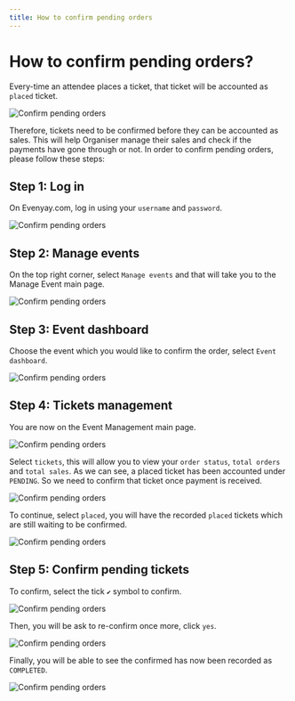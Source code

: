 ```yaml
---
title: How to confirm pending orders
---
```


# How to confirm pending orders?

Every-time an attendee places a ticket, that ticket will be accounted as `placed` ticket. 

![Confirm pending orders](/images/How-to-confirm-pending-orders-placed-tickets.png)

Therefore, tickets need to be confirmed before they can be accounted as sales. This will help Organiser manage their sales and check if the payments have gone through or not. In order to confirm pending orders, please follow these steps: 

## Step 1: Log in
On Evenyay.com, log in using your `username` and `password`.

![Confirm pending orders](/images/Log-in-page.png)

## Step 2: Manage events
On the top right corner, select `Manage events` and that will take you to the Manage Event main page. 

![Confirm pending orders](/images/Manage-events-bar.png)

## Step 3: Event dashboard
Choose the event which you would like to confirm the order, select `Event dashboard`.  

![Confirm pending orders](/images/How-to-confirm-pending-orders-6.png)

## Step 4: Tickets management
You are now on the Event Management main page.

![Confirm pending orders](/images/How-to-confirm-pending-orders-2.png)
 
 Select `tickets`, this will allow you to view your `order status`, `total orders` and `total sales`. As we can see, a placed ticket has been accounted under `PENDING`. So we need to confirm that ticket once payment is received. 

![Confirm pending orders](/images/How-to-confirm-pending-orders-3.png)

To continue, select `placed`, you will have the recorded `placed` tickets which are still waiting to be confirmed. 

![Confirm pending orders](/images/How-to-confirm-pending-orders-4.png)

## Step 5: Confirm pending tickets
To confirm, select the tick `✔` symbol to confirm.

![Confirm pending orders](/images/How-to-confirm-pending-orders-5.png)

Then, you will be ask to re-confirm once more, click `yes`. 

![Confirm pending orders](/images/How-to-confirm-pending-orders-7.png)

Finally, you will be able to see the confirmed has now been recorded as `COMPLETED`.

![Confirm pending orders](/images/How-to-confirm-pending-orders-8.png)
